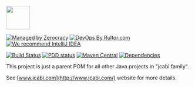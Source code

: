 <img src="http://img.jcabi.com/logo-square.png" width="64px" height="64px" />

[![Managed by Zerocracy](https://www.0crat.com/badge/C3RUBL5H9.svg)](https://www.0crat.com/p/C3RUBL5H9)
[![DevOps By Rultor.com](http://www.rultor.com/b/jcabi/jcabi)](http://www.rultor.com/p/jcabi/jcabi)
[![We recommend IntelliJ IDEA](http://img.teamed.io/intellij-idea-recommend.svg)](https://www.jetbrains.com/idea/)

[![Build Status](https://travis-ci.org/jcabi/jcabi.svg?branch=master)](https://travis-ci.org/jcabi/jcabi)
[![PDD status](http://www.0pdd.com/svg?name=jcabi/jcabi)](http://www.0pdd.com/p?name=jcabi/jcabi)
[![Maven Central](https://maven-badges.herokuapp.com/maven-central/com.jcabi/jcabi/badge.svg)](https://maven-badges.herokuapp.com/maven-central/com.jcabi/jcabi)
[![Dependencies](https://www.versioneye.com/user/projects/561aa030a193340f280010b2/badge.svg?style=flat)](https://www.versioneye.com/user/projects/561aa030a193340f280010b2)

This project is just a parent POM for all other
Java projects in "jcabi family".

See [www.jcabi.com](http://www.jcabi.com/) website for more details.

